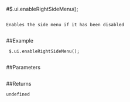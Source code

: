 #$.ui.enableRightSideMenu();

```

Enables the side menu if it has been disabled
 
```

##Example

```
 $.ui.enableRightSideMenu();
 
```


##Parameters

```

```

##Returns

```
undefined
```

